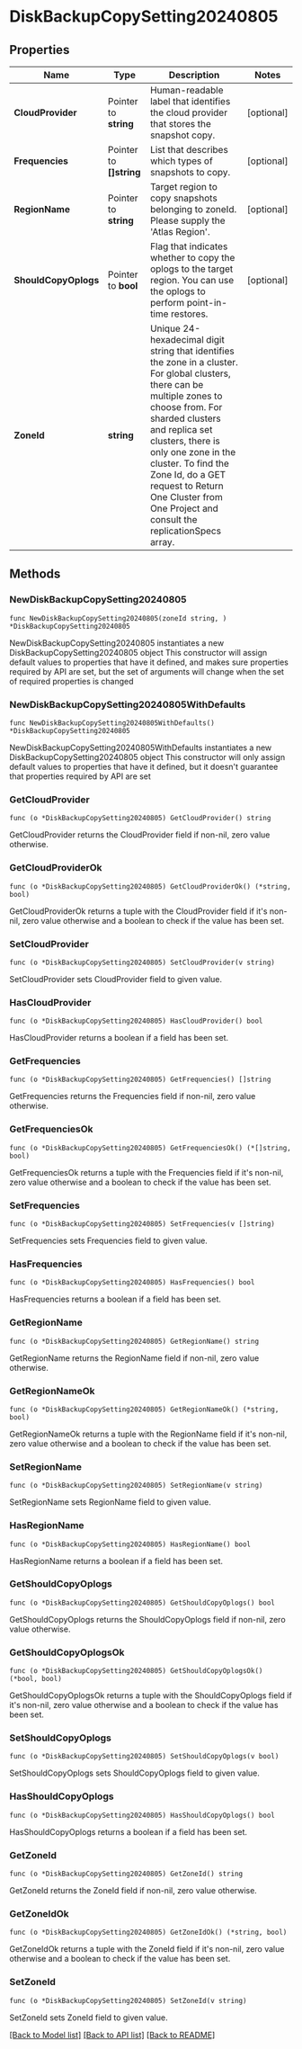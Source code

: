 # DiskBackupCopySetting20240805

## Properties

Name | Type | Description | Notes
------------ | ------------- | ------------- | -------------
**CloudProvider** | Pointer to **string** | Human-readable label that identifies the cloud provider that stores the snapshot copy. | [optional] 
**Frequencies** | Pointer to **[]string** | List that describes which types of snapshots to copy. | [optional] 
**RegionName** | Pointer to **string** | Target region to copy snapshots belonging to zoneId. Please supply the &#39;Atlas Region&#39;. | [optional] 
**ShouldCopyOplogs** | Pointer to **bool** | Flag that indicates whether to copy the oplogs to the target region. You can use the oplogs to perform point-in-time restores. | [optional] 
**ZoneId** | **string** | Unique 24-hexadecimal digit string that identifies the zone in a cluster. For global clusters, there can be multiple zones to choose from. For sharded clusters and replica set clusters, there is only one zone in the cluster. To find the Zone Id, do a GET request to Return One Cluster from One Project and consult the replicationSpecs array. | 

## Methods

### NewDiskBackupCopySetting20240805

`func NewDiskBackupCopySetting20240805(zoneId string, ) *DiskBackupCopySetting20240805`

NewDiskBackupCopySetting20240805 instantiates a new DiskBackupCopySetting20240805 object
This constructor will assign default values to properties that have it defined,
and makes sure properties required by API are set, but the set of arguments
will change when the set of required properties is changed

### NewDiskBackupCopySetting20240805WithDefaults

`func NewDiskBackupCopySetting20240805WithDefaults() *DiskBackupCopySetting20240805`

NewDiskBackupCopySetting20240805WithDefaults instantiates a new DiskBackupCopySetting20240805 object
This constructor will only assign default values to properties that have it defined,
but it doesn't guarantee that properties required by API are set

### GetCloudProvider

`func (o *DiskBackupCopySetting20240805) GetCloudProvider() string`

GetCloudProvider returns the CloudProvider field if non-nil, zero value otherwise.

### GetCloudProviderOk

`func (o *DiskBackupCopySetting20240805) GetCloudProviderOk() (*string, bool)`

GetCloudProviderOk returns a tuple with the CloudProvider field if it's non-nil, zero value otherwise
and a boolean to check if the value has been set.

### SetCloudProvider

`func (o *DiskBackupCopySetting20240805) SetCloudProvider(v string)`

SetCloudProvider sets CloudProvider field to given value.

### HasCloudProvider

`func (o *DiskBackupCopySetting20240805) HasCloudProvider() bool`

HasCloudProvider returns a boolean if a field has been set.
### GetFrequencies

`func (o *DiskBackupCopySetting20240805) GetFrequencies() []string`

GetFrequencies returns the Frequencies field if non-nil, zero value otherwise.

### GetFrequenciesOk

`func (o *DiskBackupCopySetting20240805) GetFrequenciesOk() (*[]string, bool)`

GetFrequenciesOk returns a tuple with the Frequencies field if it's non-nil, zero value otherwise
and a boolean to check if the value has been set.

### SetFrequencies

`func (o *DiskBackupCopySetting20240805) SetFrequencies(v []string)`

SetFrequencies sets Frequencies field to given value.

### HasFrequencies

`func (o *DiskBackupCopySetting20240805) HasFrequencies() bool`

HasFrequencies returns a boolean if a field has been set.
### GetRegionName

`func (o *DiskBackupCopySetting20240805) GetRegionName() string`

GetRegionName returns the RegionName field if non-nil, zero value otherwise.

### GetRegionNameOk

`func (o *DiskBackupCopySetting20240805) GetRegionNameOk() (*string, bool)`

GetRegionNameOk returns a tuple with the RegionName field if it's non-nil, zero value otherwise
and a boolean to check if the value has been set.

### SetRegionName

`func (o *DiskBackupCopySetting20240805) SetRegionName(v string)`

SetRegionName sets RegionName field to given value.

### HasRegionName

`func (o *DiskBackupCopySetting20240805) HasRegionName() bool`

HasRegionName returns a boolean if a field has been set.
### GetShouldCopyOplogs

`func (o *DiskBackupCopySetting20240805) GetShouldCopyOplogs() bool`

GetShouldCopyOplogs returns the ShouldCopyOplogs field if non-nil, zero value otherwise.

### GetShouldCopyOplogsOk

`func (o *DiskBackupCopySetting20240805) GetShouldCopyOplogsOk() (*bool, bool)`

GetShouldCopyOplogsOk returns a tuple with the ShouldCopyOplogs field if it's non-nil, zero value otherwise
and a boolean to check if the value has been set.

### SetShouldCopyOplogs

`func (o *DiskBackupCopySetting20240805) SetShouldCopyOplogs(v bool)`

SetShouldCopyOplogs sets ShouldCopyOplogs field to given value.

### HasShouldCopyOplogs

`func (o *DiskBackupCopySetting20240805) HasShouldCopyOplogs() bool`

HasShouldCopyOplogs returns a boolean if a field has been set.
### GetZoneId

`func (o *DiskBackupCopySetting20240805) GetZoneId() string`

GetZoneId returns the ZoneId field if non-nil, zero value otherwise.

### GetZoneIdOk

`func (o *DiskBackupCopySetting20240805) GetZoneIdOk() (*string, bool)`

GetZoneIdOk returns a tuple with the ZoneId field if it's non-nil, zero value otherwise
and a boolean to check if the value has been set.

### SetZoneId

`func (o *DiskBackupCopySetting20240805) SetZoneId(v string)`

SetZoneId sets ZoneId field to given value.


[[Back to Model list]](../README.md#documentation-for-models) [[Back to API list]](../README.md#documentation-for-api-endpoints) [[Back to README]](../README.md)


